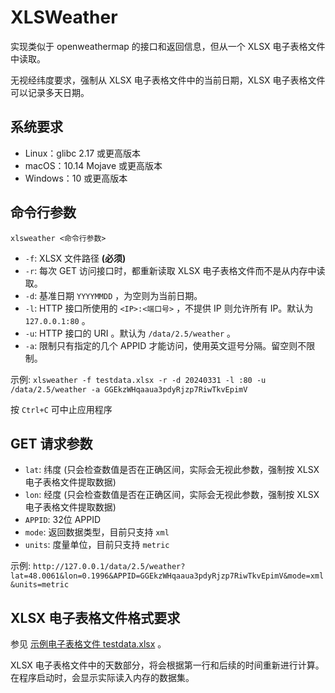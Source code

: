 # XLSWeather

实现类似于 openweathermap 的接口和返回信息，但从一个 XLSX 电子表格文件中读取。

无视经纬度要求，强制从 XLSX 电子表格文件中的当前日期，XLSX 电子表格文件可以记录多天日期。

## 系统要求

- Linux：glibc 2.17 或更高版本
- macOS：10.14 Mojave 或更高版本
- Windows：10 或更高版本

## 命令行参数

`xlsweather <命令行参数>`

- `-f`: XLSX 文件路径 **(必须)**
- `-r`: 每次 GET 访问接口时，都重新读取 XLSX 电子表格文件而不是从内存中读取。
- `-d`: 基准日期 `YYYYMMDD` ，为空则为当前日期。
- `-l`: HTTP 接口所使用的 `<IP>:<端口号>` ，不提供 IP 则允许所有 IP。默认为 `127.0.0.1:80` 。
- `-u`: HTTP 接口的 URI 。默认为 `/data/2.5/weather` 。
- `-a`: 限制只有指定的几个 APPID 才能访问，使用英文逗号分隔。留空则不限制。

示例: `xlsweather -f testdata.xlsx -r -d 20240331 -l :80 -u /data/2.5/weather -a GGEkzWHqaaua3pdyRjzp7RiwTkvEpimV`

按 `Ctrl+C` 可中止应用程序

## GET 请求参数

- `lat`: 纬度 (只会检查数值是否在正确区间，实际会无视此参数，强制按 XLSX 电子表格文件提取数据)
- `lon`: 经度 (只会检查数值是否在正确区间，实际会无视此参数，强制按 XLSX 电子表格文件提取数据)
- `APPID`: 32位 APPID
- `mode`: 返回数据类型，目前只支持 `xml`
- `units`: 度量单位，目前只支持 `metric`

示例: `http://127.0.0.1/data/2.5/weather?lat=48.0061&lon=0.1996&APPID=GGEkzWHqaaua3pdyRjzp7RiwTkvEpimV&mode=xml&units=metric`

## XLSX 电子表格文件格式要求

参见 [示例电子表格文件 testdata.xlsx](testdata.xlsx) 。

XLSX 电子表格文件中的天数部分，将会根据第一行和后续的时间重新进行计算。在程序启动时，会显示实际读入内存的数据集。
